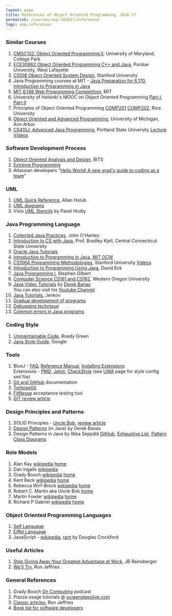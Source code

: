 ```yaml
---
layout: page
title: References of Object Oriented Programming, 2016-17
permalink: /courses/oop-201617/references
tags: oop,references
---
```


### Similar Courses ###

1. [CMSC132: Object Oriented Programming II](https://www.cs.umd.edu/class/summer2013/cmsc132/), University of Maryland, College Park
2. [ECE30862 Object Oriented Programming C++ and Java](https://engineering.purdue.edu/~smidkiff/ece30862/), Purdue University, West Lafayette
3. [CS108 Object Oriented System Design](http://web.stanford.edu/class/cs108/), Stanford University
4. Java Programming courses at MIT - [Java Preparation for 6.170](http://ocw.mit.edu/courses/electrical-engineering-and-computer-science/6-092-java-preparation-for-6-170-january-iap-2006/), [Introduction to Programming in Java](http://ocw.mit.edu/courses/electrical-engineering-and-computer-science/6-092-introduction-to-programming-in-java-january-iap-2010/)
5. [MIT 6.148 Web Programming Competition](http://6.470.scripts.mit.edu/2015/), MIT
6. University of Helsinki's MOOC on Object Oriented Programming [Part-I](http://mooc.fi/courses/2013/programming-part-1/), [Part-II](http://mooc.fi/courses/2013/programming-part-2/)
7. Principles of Object Oriented Programming [COMP201](https://www.clear.rice.edu/comp201/08-spring/) [COMP202](https://www.clear.rice.edu/comp202/08-fall/), Rice University
8. [Object Oriented and Advanced Programming](http://www.umich.edu/~eecs381/), University of Michigan, Ann Arbor
9. [CS410J: Advanced Java Programming](http://web.cecs.pdx.edu/~whitlock/), Portland State University [Lecture Videos](https://www.youtube.com/watch?v=ejSNwe2yVCU&list=PLyM7S4CZk9WOXJlCWG-wDBQCPtR7AUYho&index=1)

### Software Development Process ###

1. [Object Oriented Analysis and Design](http://vu.bits-pilani.ac.in/Ooad/Coursestead.htm), BITS
2. [Extreme Programming](http://c2.com/cgi/wiki?ExtremeProgramming)
3. Atlassian developers "[Hello World! A new grad's guide to coding as a team](http://blogs.atlassian.com/wp-content/uploads/HelloWorldEbook.pdf)"

### UML ###

1. [UML Quick Reference](http://www.holub.com/goodies/uml/index.html), Allan Holub
2. [UML diagrams](http://www.uml-diagrams.org/)
3. Visio [UML Stencils](http://softwarestencils.com/uml/index.html) by Pavel Hruby

### Java Programming Language ###

1. [Collected Java Practices](http://www.javapractices.com/), John O'Hanley
2. [Introduction to CS with Java](http://www.wou.edu/las/cs/csclasses/JavaTutorial/cs151java.html), Prof. Bradley Kjell, Central Connecticut State University
3. [Oracle Java Tutorials](http://docs.oracle.com/javase/tutorial/java/index.html)
4. [Introduction to Programming in Java, MIT OCW](http://ocw.mit.edu/courses/electrical-engineering-and-computer-science/6-092-introduction-to-programming-in-java-january-iap-2010/)
5. [CS106A Programming Methodologies](http://web.stanford.edu/class/cs106a/), Stanford University [Videos](https://www.youtube.com/watch?v=KkMDCCdjyW8)
6. [Introduction to Programming Using Java](http://math.hws.edu/javanotes/), David Eck
7. [Java Programming I](http://faculty.orangecoastcollege.edu/sgilbert/CS170SU15/index.html), Stephen Gilbert
8. [Computer Science CS161 and CS162](http://www.wou.edu/las/cs/csclasses/), Western Oregon University
9. [Java Video Tutorials](http://www.newthinktank.com/videos/java-video-tutorial/) by [Derek Banas](http://www.newthinktank.com/)  
You can also visit his [Youtube Channel](https://www.youtube.com/user/derekbanas)
10. [Java Tutorials](http://tutorials.jenkov.com/), Jenkov
11. [Gradual development of programs](http://www.csd.uoc.gr/~hy252/references/develop.pdf)
12. [Debugging technique](http://www.csd.uoc.gr/~hy252/references/debug.pdf)
13. [Common errors in Java programs](http://www.csd.uoc.gr/~hy252/references/JavaErrors.pdf)

### Coding Style ###

1. [Unmaintainable Code](http://mindprod.com/jgloss/unmain.html), Roedy Green
2. [Java Style Guide](https://google.github.io/styleguide/javaguide.html), Google

### Tools ###

1. BlueJ - [FAQ](http://www.bluej.org/faq.html), [Reference Manual](https://www.bluej.org/doc/bluej-ref-manual.pdf), [Installing Extensions](https://www.bluej.org/extensions/extensions.html)  
Extensions - [PMD](https://pmd.github.io/), [Jeliot](http://cs.joensuu.fi/jeliot/downloads/bluej.php), [CheckStyle](http://sourceforge.net/projects/bluejcheckstyle/files/OldFiles/) (see [UWA](http://teaching.csse.uwa.edu.au/units/CITS1001/resources.php) page for style config xml file)
2. [Git and GitHub](https://help.github.com/) documentation
3. [TortoiseGit](https://tortoisegit.org/)
4. [FitNesse](http://fitnesse.org) acceptance testing tool
5. [GIT review article](http://www.codemag.com/article/1008091)

### Design Principles and Patterns ###

1. SOLID Principles - [Uncle Bob](http://butunclebob.com/ArticleS.UncleBob.PrinciplesOfOod), [review article](http://www.codemag.com/article/1001061)
2. [Design Patterns](http://www.newthinktank.com/videos/design-patterns-tutorial/) (in Java) by Derek Banas
3. Design Patterns in Java by Ilkka Seppälä [GitHub](https://github.com/iluwatar/java-design-patterns), [Exhaustive List](http://iluwatar.github.io/java-design-patterns/), [Pattern Class Diagrams](http://iluwatar.github.io/java-design-patterns/patterns/)

### Role Models ###

1. Alan Kay [wikipedia](https://en.wikipedia.org/wiki/Alan_Kay) [home](http://www.vpri.org/html/people/founders.htm)
2. Dan Ingalls [wikipedia](https://en.wikipedia.org/wiki/Daniel_Henry_Holmes_Ingalls_Jr.)
3. Grady Booch [wikipedia](https://en.wikipedia.org/wiki/Grady_Booch) [home](http://researcher.watson.ibm.com/researcher/view.php?person=us-gbooch)
4. Kent Beck [wikipedia](https://en.wikipedia.org/wiki/Kent_Beck) [home](http://c2.com/cgi/wiki?KentBeck)
5. Rebecca Wirf-Brock [wikipedia](https://en.wikipedia.org/wiki/Rebecca_Wirfs-Brock) [home](http://www.wirfs-brock.com/)
6. Robert C. Martin aka Uncle Bob [home](https://github.com/unclebob)
7. Martin Fowler [wikipedia](https://en.wikipedia.org/wiki/Martin_Fowler) [home](http://martinfowler.com/)
8. Richard P Gabriel [wikipedia](https://en.wikipedia.org/wiki/Richard_P._Gabriel) [home](http://www.dreamsongs.com)

### Object Oriented Programming Languages ###

1. [Self Language](http://www.selflanguage.org/)
2. [Eiffel Language](https://www.eiffel.org/)
3. JavaScript - [wikipedia](https://en.wikipedia.org/wiki/JavaScript), [rant](http://javascript.crockford.com/javascript.html) by Douglas Crockford

### Useful Articles ###

1. [Stop Giving Away Your Greatest Advantage at Work](http://blog.jbrains.ca/permalink/stop-giving-away-your-greatest-advantage-at-work), JB Rainsberger
2. [We'll Try](http://ronjeffries.com/xprog/articles/well_try/), Ron Jeffries

### General References ###

1. Grady Booch [On Computing](http://www.computer.org/web/computingnow/oncomputing) podcast
2. Piazza usage tutorials @ [screenstepslive.com](http://trunkuserguide.screenstepslive.com/s/5891/m/18197/c/73909)
3. [Classic articles](http://ronjeffries.com/categories/classics/), Ron Jeffries
4. [Book list for software developers](https://medium.com/javascript-scene/the-software-developer-s-library-a-treasure-trove-of-books-for-people-who-love-code-f9bc92c7883b)
